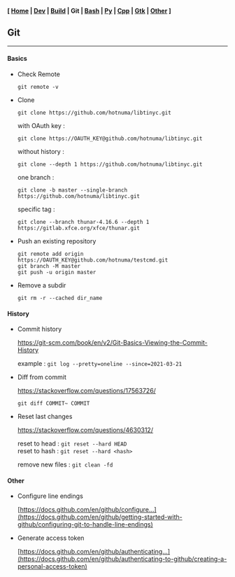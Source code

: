 <link href="../style.css" rel="stylesheet"></link>

**[ [Home](../index.html) | [Dev](00-dev.html) | [Build](05-build.html) | Git | [Bash](15-bash.html) | [Py](20-python.html) | [Cpp](25-cpp.html) | [Gtk](30-gtk.html) | [Other](99-other.html) ]**

## Git

---

#### Basics

* Check Remote

    `git remote -v`

* Clone

    `git clone https://github.com/hotnuma/libtinyc.git`
    
    with OAuth key :
    
    `git clone https://OAUTH_KEY@github.com/hotnuma/libtinyc.git`
    
    without history :
    
    `git clone --depth 1 https://github.com/hotnuma/libtinyc.git`
    
    one branch :
    
    `git clone -b master --single-branch https://github.com/hotnuma/libtinyc.git`

    specific tag :
    
    `git clone --branch thunar-4.16.6 --depth 1 https://gitlab.xfce.org/xfce/thunar.git`

* Push an existing repository
    
    ```
    git remote add origin https://OAUTH_KEY@github.com/hotnuma/testcmd.git
    git branch -M master
    git push -u origin master
    ```

* Remove a subdir

    `git rm -r --cached dir_name`


#### History

* Commit history
    
    https://git-scm.com/book/en/v2/Git-Basics-Viewing-the-Commit-History  
    
    example : `git log --pretty=oneline --since=2021-03-21`

* Diff from commit
    
    https://stackoverflow.com/questions/17563726/  
    
    `git diff COMMIT~ COMMIT`

* Reset last changes
    
    https://stackoverflow.com/questions/4630312/  
    
    reset to head : `git reset --hard HEAD`  
    reset to hash : `git reset --hard <hash>`  
    
    remove new files : `git clean -fd`


#### Other

* Configure line endings
    
    [https://docs.github.com/en/github/configure...](https://docs.github.com/en/github/getting-started-with-github/configuring-git-to-handle-line-endings)  

* Generate access token
    
    [https://docs.github.com/en/github/authenticating...](https://docs.github.com/en/github/authenticating-to-github/creating-a-personal-access-token)  

<br/>


